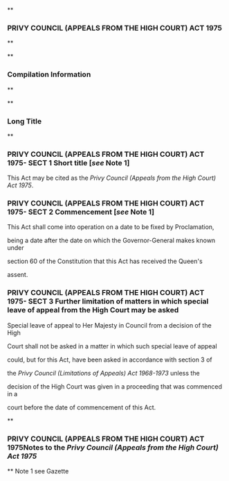 **

###  PRIVY COUNCIL (APPEALS FROM THE HIGH COURT) ACT 1975 
**


**

###  Compilation Information 
**


**

###  Long Title 
**
###  PRIVY COUNCIL (APPEALS FROM THE HIGH COURT) ACT 1975- SECT 1  Short title [_see_ Note 1] 
This Act may be cited as the _Privy Council (Appeals from the High Court) Act 1975_.

 
###  PRIVY COUNCIL (APPEALS FROM THE HIGH COURT) ACT 1975- SECT 2  Commencement [_see_ Note 1] 
This Act shall come into operation on a date to be fixed by Proclamation,

being a date after the date on which the Governor-General makes known under

section&#160;60 of the Constitution that this Act has received the Queen's

assent.

 
###  PRIVY COUNCIL (APPEALS FROM THE HIGH COURT) ACT 1975- SECT 3  Further limitation of matters in which special leave of appeal from the High Court may be asked 
Special leave of appeal to Her Majesty in Council from a decision of the High

Court shall not be asked in a matter in which such special leave of appeal

could, but for this Act, have been asked in accordance with section&#160;3 of

the _Privy Council (Limitations of Appeals) Act 1968-1973_ unless the

decision of the High Court was given in a proceeding that was commenced in a

court before the date of commencement of this Act.

 
**

###  PRIVY COUNCIL (APPEALS FROM THE HIGH COURT) ACT 1975<centreit>Notes to the _Privy Council (Appeals from the High Court) Act 1975_ </centreit>
**
Note 1
see Gazette




